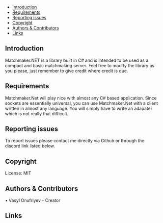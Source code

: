 * [Introduction](#introduction)
* [Requirements](#requirements)
* [Reporting issues](#reporting-issues)
* [Copyright](#copyright)
* [Authors &amp; Contributors](#authors--contributors)
* [Links](#links)


## Introduction
Matchmaker.NET is a library built in C# and is intended to be used as a compact and basic matchmaking server. Feel free to modify the library as you please, just remember to give credit where credit is due.


## Requirements
Matchmaker.Net will play nice with almost any C# based application. Since sockets are essentially universal, you can use Matchmaker.Net with a client written in almost any language. You will simply
have to write an adapater which is not really that difficult.

## Reporting issues
To report issues please contact me directly via Github or through the discord link listed below.

## Copyright

License: MIT

## Authors &amp; Contributors
• Vasyl Onufriyev - Creator

## Links
